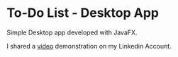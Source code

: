 # To-Do List - Desktop App
Simple Desktop app developed with JavaFX.

I shared a [video](https://www.linkedin.com/posts/castellanomichele130_javafx-activity-7065052351551672320-K8f9?utm_source=share&utm_medium=member_desktop&rcm=ACoAACwr1B8Ba0PckYrzwDjYrGO1tJYbrza_am0) demonstration on my Linkedin Account.

